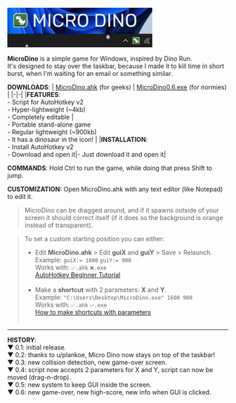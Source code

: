 <img src="https://raw.githubusercontent.com/DavidBevi/MicroDino/main/MicroDinoDemo1.gif" height="90" style="margin:-4 4 -4 0" /><br>

<b>MicroDino</b> is a simple game for Windows, inspired by Dino Run. <br> 
It's designed to stay over the taskbar, because I made it to kill time in short burst, when I'm waiting for an email or something similar.<br>

**DOWNLOADS**:
| [MicroDino.ahk](https://github.com/DavidBevi/MicroDino/releases/download/v0.6/MicroDino.ahk) (for geeks) | [MicroDino0.6.exe](https://github.com/DavidBevi/MicroDino/releases/download/v0.6/MicroDino0.6.exe) (for normies)</h3>  |
|-|-|
|**FEATURES**:<br> - Script for AutoHotkey v2<br>- Hyper-lightweight (~4kb)<br>- Completely editable | <br>- Portable stand-alone game<br>- Regular lightweight (~900kb)<br>- It has a dinosaur in the  icon! |
|**INSTALLATION**:<br>- Install AutoHotkey v2<br>- Download and open it|- Just download it and open it</i>|

**COMMANDS**: Hold Ctrl to run the game, while doing that press Shift to jump.<br>

**CUSTOMIZATION:** Open MicroDino.ahk with any text editor (like Notepad) to edit it.

>MicroDino can be dragged around, and if it spawns outside of your screen it should correct itself (if it does so the background is orange instead of transparent).

>To set a custom starting position you can either:<br>
>- Edit **MicroDino.ahk** > Edit **guiX** and **guiY** > Save > Relaunch.<br>
Example: `guiX:= 1600` `guiY:= 900`<br>
Works with: `✅.ahk` `❌.exe`<br>
[AutoHotkey Beginner Tutorial](www.autohotkey.com/docs/v2/Tutorial.htm)<br><br>
>- Make a **shortcut** with 2 parameters: **X** and **Y**.<br>
Example: `"C:\Users\Desktop\MicroDino.exe" 1600 900`<br>
Works with: `✅.ahk` `✅.exe`<br>
[How to make shortcuts with parameters](www.digitalcitizen.life/shortcut-arguments-parameters-window)<br><span>&nbsp;</span>

-----------------------------------------------------------------------

**HISTORY**:<br> 
▼ 0.1: initial release.<br>
▼ 0.2: thanks to u/plankoe, Micro Dino now stays on top of the taskbar!<br>
▼ 0.3: new collision detection, new game-over screen.<br>
▼ 0.4: script now accepts 2 parameters for X and Y, script can now be moved (drag-n-drop).<br>
▼ 0.5: new system to keep GUI inside the screen.<br>
▼ 0.6: new game-over, new high-score, new info when GUI is clicked.<br>
